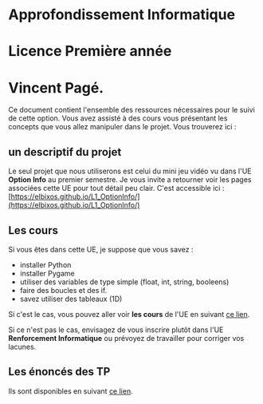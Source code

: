 # Approfondissement Informatique
# Licence Première année
# Vincent Pagé.

Ce document contient l'ensemble des ressources nécessaires pour le suivi de cette option.
Vous avez assisté à des cours vous présentant les concepts que vous allez
manipuler dans le projet. Vous trouverez ici :

## un descriptif du projet

Le seul projet que nous utiliserons est celui du mini jeu vidéo vu dans l'UE
**Option Info** au premier semestre.
Je vous invite a retourner voir les pages associées cette UE pour tout détail
peu clair. C'est accessible ici :
[https://elbixos.github.io/L1_OptionInfo/](https://elbixos.github.io/L1_OptionInfo/)

## Les cours

Si vous êtes dans cette UE, je suppose que vous savez :

- installer Python
- installer Pygame
- utiliser des variables de type simple (float, int, string, booleens)
- faire des boucles et des if.
- savez utiliser des tableaux (1D)


Si c'est le cas, vous pouvez aller voir **les cours** de l'UE en suivant [ce lien](Cours/README.md).

Si ce n'est pas le cas, envisagez de vous inscrire plutôt dans l'UE
**Renforcement Informatique** ou prévoyez de travailler pour corriger vos lacunes.

## Les énoncés des TP

Ils sont disponibles en suivant [ce lien](Cours/TP/README.md).
